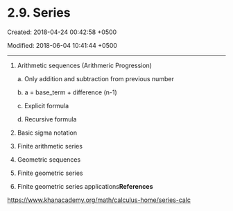 # 2.9. Series

Created: 2018-04-24 00:42:58 +0500

Modified: 2018-06-04 10:41:44 +0500

---

1.  Arithmetic sequences (Arithmeric Progression)

    a.  Only addition and subtraction from previous number

    b.  a = base_term + difference (n-1)

    c.  Explicit formula

    d.  Recursive formula

2.  Basic sigma notation

3.  Finite arithmetic series

4.  Geometric sequences

5.  Finite geometric series

6.  Finite geometric series applications**References**

<https://www.khanacademy.org/math/calculus-home/series-calc>
